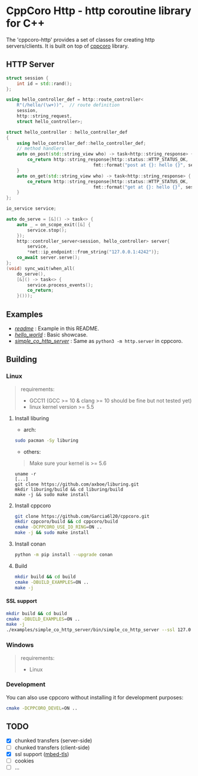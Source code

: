 # CppCoro Http - http coroutine library for C++

The 'cppcoro-http' provides a set of classes for creating http servers/clients.
It is built on top of [cppcoro](https://github.com/lewissbaker/cppcoro) library.

## HTTP Server

```c++
struct session {
    int id = std::rand();
};

using hello_controller_def = http::route_controller<
    R"(/hello/(\w+))",  // route definition
    session,
    http::string_request,
    struct hello_controller>;

struct hello_controller : hello_controller_def
{
    using hello_controller_def::hello_controller_def;
    // method handlers
    auto on_post(std::string_view who) -> task<http::string_response> {
        co_return http::string_response{http::status::HTTP_STATUS_OK,
                                 fmt::format("post at {}: hello {}", session().id, who)};
    }
    auto on_get(std::string_view who) -> task<http::string_response> {
        co_return http::string_response{http::status::HTTP_STATUS_OK,
                                 fmt::format("get at {}: hello {}", session().id, who)};
    }
};

io_service service;

auto do_serve = [&]() -> task<> {
    auto _ = on_scope_exit([&] {
        service.stop();
    });
    http::controller_server<session, hello_controller> server{
        service,
        *net::ip_endpoint::from_string("127.0.0.1:4242")};
    co_await server.serve();
};
(void) sync_wait(when_all(
    do_serve(),
    [&]() -> task<> {
        service.process_events();
        co_return;
    }()));
```

## Examples

- *[readme](./examples/readme.cpp)* : Example in this README.
- *[hello_world](./examples/hello_world.cpp)* : Basic showcase.
- *[simple_co_http_server](./examples/simple_co_http_server)* : Same as `python3 -m http.server` in cppcoro.

## Building


### Linux

> requirements:
> - GCC11 (GCC >= 10 & clang >= 10 should be fine but not tested yet)
> - linux kernel version >= 5.5

1. Install liburing
    
    - arch:
    ```bash
    sudo pacman -Sy liburing
    ```
    
    - others:
    > Make sure your kernel is >= 5.6
    ```
    uname -r
    [...]
    git clone https://github.com/axboe/liburing.git
    mkdir liburing/build && cd liburing/build
    make -j && sudo make install
    ```

1. Install cppcoro
    
    ```bash
    git clone https://github.com/Garcia6l20/cppcoro.git
    mkdir cppcoro/build && cd cppcoro/build
    cmake -DCPPCORO_USE_IO_RING=ON ..
    make -j && sudo make install
    ```

1. Install conan
    ```bash
    python -m pip install --upgrade conan
    ```

1. Build

    ```bash
    mkdir build && cd build
    cmake -DBUILD_EXAMPLES=ON ..
    make -j
    ```

#### SSL support

```bash
mkdir build && cd build
cmake -DBUILD_EXAMPLES=ON ..
make -j
./examples/simple_co_http_server/bin/simple_co_http_server --ssl 127.0.0.1:4242 .
```

### Windows

> requirements:
> - Linux
   
### Development

You can also use cppcoro without installing it for development purposes:

```bash
cmake -DCPPCORO_DEVEL=ON ..
```

## TODO

- [x] chunked transfers (server-side)
- [ ] chunked transfers (client-side)
- [x] ssl support ([mbed-tls](https://github.com/ARMmbed/mbedtls))
- [ ] cookies
- [ ] ...
